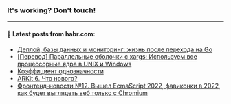 ### It's working? Don't touch!

---
<!--
#### 🛠️ Technical stack:

![C++](https://img.shields.io/badge/C++-informational?logo=c%2B%2B&style=flat&logoColor=white&color=9C033A)
![Java](https://img.shields.io/badge/Java-informational?logo=java&style=flat&logoColor=white&color=007396)
![Kotlin](https://img.shields.io/badge/Kotlin-informational?logo=Kotlin&style=flat&logoColor=white&color=0095D5)
![JS](https://img.shields.io/badge/JS-informational?logo=javaScript&style=flat&logoColor=black&color=F7Df1E) <br>
![HTML5](https://img.shields.io/badge/HTML5-informational?logo=html5&style=flat&logoColor=white&color=E34F26)
![CSS3](https://img.shields.io/badge/CSS3-informational?logo=css3&style=flat&logoColor=white&color=157286)
![Sass](https://img.shields.io/badge/Saas-informational?logo=sass&style=flat&logoColor=white&color=hotpink)
![PHP](https://img.shields.io/badge/PHP-informational?logo=php&style=flat&logoColor=white&color=777BB4) <br>
![WebPAck](https://img.shields.io/badge/WebPack-informational?logo=webPack&style=flat&logoColor=white&color=FF6F00)
![Bootstrap](https://img.shields.io/badge/Bootstrap-informational?logo=Bootstrap&style=flat&logoColor=white&color=7952B3)
![MySQL](https://img.shields.io/badge/MySQL-informational?logo=MySQL&style=flat&logoColor=white&color=00f) <br>
![NodeJS](https://img.shields.io/badge/NodeJS-informational?logo=node.js&style=flat&logoColor=white&color=43853D)
![Spring](https://img.shields.io/badge/Spring-informational?logo=Spring&style=flat&logoColor=white&color=0A9EDC)
![Angular](https://img.shields.io/badge/Vue-informational?logo=vue.js&style=flat&logoColor=white&color=red)
![Git](https://img.shields.io/badge/Git-informational?logo=git&style=flat&logoColor=white&color=darkorange)

___
-->

#### 💬 Latest posts from habr.com:

<!-- BLOG-POST-LIST:START -->
- [Деплой, базы данных и мониторинг: жизнь после перехода на Go](https://habr.com/ru/post/673656/?utm_source=habrahabr&utm_medium=rss&utm_campaign=673656)
- [[Перевод] Параллельные оболочки с xargs: Используем все процессорные ядра в UNIX и Windows](https://habr.com/ru/post/673330/?utm_source=habrahabr&utm_medium=rss&utm_campaign=673330)
- [Коэффициент однозначности](https://habr.com/ru/post/673616/?utm_source=habrahabr&utm_medium=rss&utm_campaign=673616)
- [ARKit 6. Что нового?](https://habr.com/ru/post/673602/?utm_source=habrahabr&utm_medium=rss&utm_campaign=673602)
- [Фронтенд-новости №12. Вышел EcmaScript 2022, фавиконки в 2022, как будет выглядеть веб только с Chromium](https://habr.com/ru/post/673394/?utm_source=habrahabr&utm_medium=rss&utm_campaign=673394)
<!-- BLOG-POST-LIST:END -->
